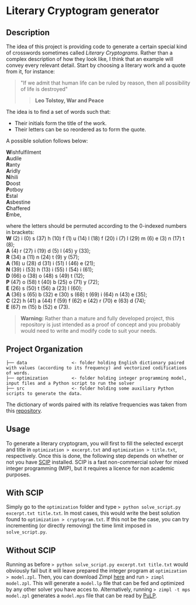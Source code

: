 Literary Cryptogram generator
==============================

Description
-----------

The idea of this project is providing code to generate a certain special kind of crosswords sometimes called *Literary Cryptograms*. 
Rather than a complex description of how they look like, I think that an example will convey every relevant detail. Start by choosing a literary work and a quote from it, for instance:

> "If we admit that human life can be ruled by reason, then all possibility of life is destroyed"
>> **Leo Tolstoy, War and Peace**

The idea is to find a set of words such that:
+ Their initials form the title of the work.
+ Their letters can be so reordered as to form the quote.

A possible solution follows below:

**W**ishfulfilment  
**A**udile  
**R**anty  
**A**ridly  
**N**ihili  
**D**oost  
**P**otboy  
**E**stal  
**A**sbestine  
**C**haffered  
**E**mbe,

where the letters should be permuted according to the 0-indexed numbers in brackets:  
    **W** (2) i (0) s (37) h (10) f (1) u (14) l (18) f (20) i (7) l (29) m (6) e (3) n (17) t (8);   
    **A**  (4) r (27) i (19) d (5) l (45) y (33);  
    **R**  (34) a (11) n (24) t (9) y (57);  
    **A**  (16) u (28) d (31) i (51) l (46) e (21);    
    **N**  (39) i (53) h (13) i (55) l (54) i (61);  
    **D**  (66) o (38) o (48) s (49) t (12);  
    **P**  (47) o (58) t (40) b (25) o (71) y (72);   
    **E**  (26) s (50) t (56) a (23) l (60);  
    **A**  (36) s (65) b (32) e (30) s (68) t (69) i (64) n (43) e (35);  
    **C**  (22) h (41) a (44) f (59) f (62) e (42) r (70) e (63) d (74);  
    **E**  (67) m (15) b (52) e (73).

> **Warning:** Rather than a mature and fully developed project, this repository is just intended as a proof of concept and you probably would need to write and modify code to suit your needs.


Project Organization
-----------

    ├── data                 <- folder holding English dictionary paired with values (according to its frequency) and vectorized codifications of words.
    ├── optimization         <- folder holding integer programming model, input files and a Python script to run the solver
    ├── src       			 <- folder holding some auxiliary Python scripts to generate the data. 

The dictionary of words paired with its relative frequencies was taken from this [repository](https://github.com/hackerb9/gwordlist).


Usage
----------

To generate a literary cryptogram, you will first to fill the selected excerpt and title in `optimization > excerpt.txt` and `optimization > title.txt`, respectively.
Once this is done, the following step depends on whether or not you have [SCIP](https://www.scipopt.org/) installed. SCIP is a fast non-commercial solver for mixed integer programming (MIP), but it requires a licence for non academic purposes.

## With SCIP

Simply go to the `optimization` folder and type `> python solve_script.py excerpt.txt title.txt`. In most cases, this would write the best solution found to `optimization > cryptogram.txt`. If this not be the case, you can try incrementing (or directly removing) the time limit imposed in `solve_script.py`.

## Without SCIP

Running as before `> python solve_script.py excerpt.txt title.txt` would obviously fail but it will leave prepared the integer program at `optimization > model.zpl`. Then, you can download Zimpl [here](https://zimpl.zib.de/) and run `> zimpl model.zpl`. This will generate a `model.lp` file that can be fed and optimized by any other solver you have acces to. Alternatively, running `> zimpl -t mps model.zpl` generates a `model.mps` file that can be read by [PuLP](https://coin-or.github.io/pulp/).